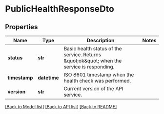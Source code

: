 # PublicHealthResponseDto

## Properties
Name | Type | Description | Notes
------------ | ------------- | ------------- | -------------
**status** | **str** | Basic health status of the service. Returns \&quot;ok\&quot; when the service is responding. | 
**timestamp** | **datetime** | ISO 8601 timestamp when the health check was performed. | 
**version** | **str** | Current version of the API service. | 

[[Back to Model list]](../README.md#documentation-for-models) [[Back to API list]](../README.md#documentation-for-api-endpoints) [[Back to README]](../README.md)

